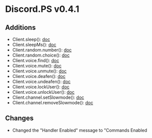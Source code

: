 # Discord.PS v0.4.1
## Additions
- Client.sleep(): [doc](https://github.com/TheFlameZEternal/Discord.PS/blob/main/docs.md#clientsleep--promise)
- Client.sleepMs(): [doc](https://github.com/TheFlameZEternal/Discord.PS/blob/main/docs.md#clientsleepms--promise)
- Client.random.number(): [doc](https://github.com/TheFlameZEternal/Discord.PS/blob/main/docs.md#clientrandomnumber--number)
- Client.random.choice(): [doc](https://github.com/TheFlameZEternal/Discord.PS/blob/main/docs.md#clientrandomchoice--return)
- Client.voice.find(): [doc](https://github.com/TheFlameZEternal/Discord.PS/blob/main/docs.md#clientvoicefind--none)
- Client.voice.mute(): [doc](https://github.com/TheFlameZEternal/Discord.PS/blob/main/docs.md#clientvoicemute--none)
- Client.voice.unmute(): [doc](https://github.com/TheFlameZEternal/Discord.PS/blob/main/docs.md#clientvoiceunmute--none)
- Client.voice.deafen(): [doc](https://github.com/TheFlameZEternal/Discord.PS/blob/main/docs.md#clientvoicedeafen--none)
- Client.voice.undeafen(): [doc](https://github.com/TheFlameZEternal/Discord.PS/blob/main/docs.md#clientvoiceundeafen--none)
- Client.voice.lockUser(): [doc](https://github.com/TheFlameZEternal/Discord.PS/blob/main/docs.md#clientvoicelockuser--none)
- Client.voice.unlockUser(): [doc](https://github.com/TheFlameZEternal/Discord.PS/blob/main/docs.md#clientvoiceunlockuser--none)
- Client.channel.setSlowmode(): [doc](https://github.com/TheFlameZEternal/Discord.PS/blob/main/docs.md#clientchannelsetslowmode--none)
- Client.channel.removeSlowmode(): [doc](https://github.com/TheFlameZEternal/Discord.PS/blob/main/docs.md#clientchannelremoveslowmode--none)

## Changes
- Changed the "Handler Enabled" message to "Commands Enabled
